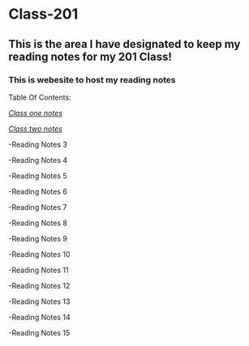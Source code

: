 # Class-201

## This is the area I have designated to keep my reading notes for my 201 Class!


### This is webesite to host my reading notes

Table Of Contents:

*[Class one notes](class-01.md)*

*[Class two notes](class-02.md)*

-Reading Notes 3 

-Reading Notes 4

-Reading Notes 5

-Reading Notes 6 

-Reading Notes 7 

-Reading Notes 8 

-Reading Notes 9 

-Reading Notes 10 

-Reading Notes 11 

-Reading Notes 12

-Reading Notes 13 

-Reading Notes 14 

-Reading Notes 15
